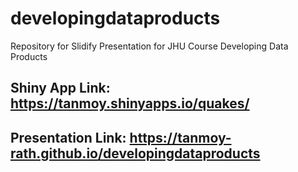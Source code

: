 # developingdataproducts
Repository for Slidify Presentation for JHU Course Developing Data Products

## Shiny App Link: <a href="https://tanmoy.shinyapps.io/quakes/" target="_blank">https://tanmoy.shinyapps.io/quakes/</a>

## Presentation Link: <a href="https://tanmoy-rath.github.io/developingdataproducts" target="_blank">https://tanmoy-rath.github.io/developingdataproducts</a>